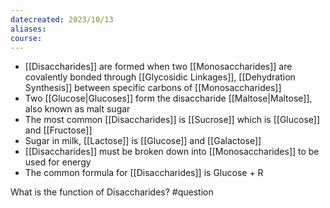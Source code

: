 ```yaml
---
datecreated: 2023/10/13
aliases: 
course:
---
```

- [[Disaccharides]] are formed when two [[Monosaccharides]] are covalently bonded through [[Glycosidic Linkages]], [[Dehydration Synthesis]] between specific carbons of [[Monosaccharides]]
- Two [[Glucose|Glucoses]] form the disaccharide [[Maltose|Maltose]], also known as malt sugar
- The most common [[Disaccharides]] is [[Sucrose]] which is [[Glucose]] and [[Fructose]]
- Sugar in milk, [[Lactose]] is [[Glucose]] and [[Galactose]]
- [[Disaccharides]] must be broken down into [[Monosaccharides]] to be used for energy
- The common formula for [[Disaccharides]] is Glucose + R

What is the function of Disaccharides? #question